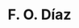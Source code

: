---
title: "F. O. Díaz"
url: /ciudad-autonoma-de-buenos-aires/f-o-diaz-avenida-corrientes/
shop: Autohaus
---